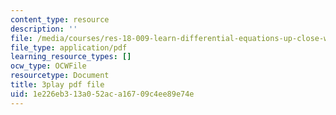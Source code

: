 ```yaml
---
content_type: resource
description: ''
file: /media/courses/res-18-009-learn-differential-equations-up-close-with-gilbert-strang-and-cleve-moler-fall-2015/1e226eb313a052aca16709c4ee89e74e_VqXKa11IA6A.pdf
file_type: application/pdf
learning_resource_types: []
ocw_type: OCWFile
resourcetype: Document
title: 3play pdf file
uid: 1e226eb3-13a0-52ac-a167-09c4ee89e74e
---
```

